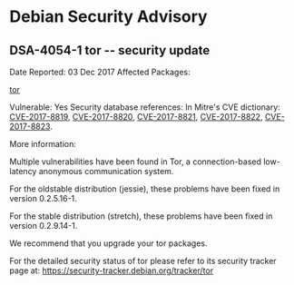 
Debian Security Advisory
========================


DSA-4054-1 tor -- security update
---------------------------------



Date Reported:
03 Dec 2017
Affected Packages:

[tor](https://packages.debian.org/src:tor)

Vulnerable:
Yes
Security database references:
In Mitre's CVE dictionary: [CVE-2017-8819](https://security-tracker.debian.org/tracker/CVE-2017-8819), [CVE-2017-8820](https://security-tracker.debian.org/tracker/CVE-2017-8820), [CVE-2017-8821](https://security-tracker.debian.org/tracker/CVE-2017-8821), [CVE-2017-8822](https://security-tracker.debian.org/tracker/CVE-2017-8822), [CVE-2017-8823](https://security-tracker.debian.org/tracker/CVE-2017-8823).  

More information:

Multiple vulnerabilities have been found in Tor, a connection-based
low-latency anonymous communication system.


For the oldstable distribution (jessie), these problems have been fixed
in version 0.2.5.16-1.


For the stable distribution (stretch), these problems have been fixed in
version 0.2.9.14-1.


We recommend that you upgrade your tor packages.


For the detailed security status of tor please refer to
its security tracker page at:
<https://security-tracker.debian.org/tracker/tor>





